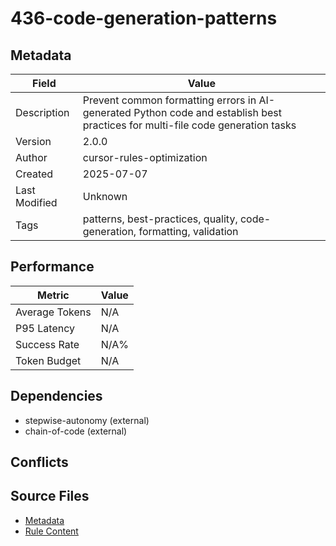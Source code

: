 # 436-code-generation-patterns

## Metadata

| Field | Value |
|-------|-------|
| Description | Prevent common formatting errors in AI-generated Python code and establish best practices for multi-file code generation tasks |
| Version | 2.0.0 |
| Author | cursor-rules-optimization |
| Created | 2025-07-07 |
| Last Modified | Unknown |
| Tags | patterns, best-practices, quality, code-generation, formatting, validation |

## Performance

| Metric | Value |
|--------|-------|
| Average Tokens | N/A |
| P95 Latency | N/A |
| Success Rate | N/A% |
| Token Budget | N/A |

## Dependencies

- stepwise-autonomy (external)
- chain-of-code (external)

## Conflicts


## Source Files

- [Metadata](400-patterns/436-code-generation-patterns.yaml)
- [Rule Content](400-patterns/436-code-generation-patterns.mdc)